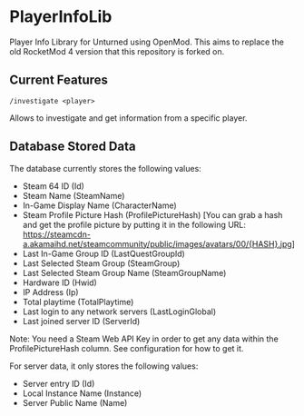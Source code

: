 ﻿# PlayerInfoLib

Player Info Library for Unturned using OpenMod. This aims to replace the old RocketMod 4 version that this repository is forked on.


## Current Features

`/investigate <player>`

Allows to investigate and get information from a specific player.


## Database Stored Data

The database currently stores the following values:

- Steam 64 ID (Id)
- Steam Name (SteamName)
- In-Game Display Name (CharacterName)
- Steam Profile Picture Hash (ProfilePictureHash) [You can grab a hash and get the profile picture by putting it in the following URL: https://steamcdn-a.akamaihd.net/steamcommunity/public/images/avatars/00/{HASH}.jpg]
- Last In-Game Group ID (LastQuestGroupId)
- Last Selected Steam Group (SteamGroup)
- Last Selected Steam Group Name (SteamGroupName)
- Hardware ID (Hwid)
- IP Address (Ip)
- Total playtime (TotalPlaytime)
- Last login to any network servers (LastLoginGlobal)
- Last joined server ID (ServerId)

Note: You need a Steam Web API Key in order to get any data within the ProfilePictureHash column. See configuration for how to get it.

For server data, it only stores the following values:
- Server entry ID (Id)
- Local Instance Name (Instance)
- Server Public Name (Name)

